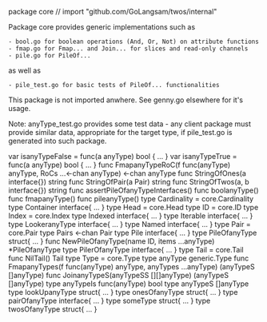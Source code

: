 package core // import "github.com/GoLangsam/twos/internal"

Package core provides generic implementations such as

    - bool.go for boolean operations (And, Or, Not) on attribute functions
    - fmap.go for Fmap... and Join... for slices and read-only channels
    - pile.go for PileOf...

as well as

    - pile_test.go for basic tests of PileOf... functionalities

This package is not imported anwhere. See genny.go elsewhere for it's usage.

Note: anyType_test.go provides some test data - any client package must
provide similar data, appropriate for the target type, if pile_test.go is
generated into such package.

var isanyTypeFalse = func(a anyType) bool { ... }
var isanyTypeTrue = func(a anyType) bool { ... }
func FmapanyTypeRoC(f func(anyType) anyType, RoCs ...<-chan anyType) <-chan anyType
func StringOfOnes(a interface{}) string
func StringOfPair(a Pair) string
func StringOfTwos(a, b interface{}) string
func assertPileOfanyTypeInterfaces()
func boolanyType()
func fmapanyType()
func pileanyType()
type Cardinality = core.Cardinality
type Container interface{ ... }
type Head = core.Head
type ID = core.ID
type Index = core.Index
type Indexed interface{ ... }
type Iterable interface{ ... }
type LookeranyType interface{ ... }
type Named interface{ ... }
type Pair = core.Pair
type Pairs <-chan Pair
type Pile interface{ ... }
type PileOfanyType struct{ ... }
    func NewPileOfanyType(name ID, items ...anyType) *PileOfanyType
type PilerOfanyType interface{ ... }
type Tail = core.Tail
    func NilTail() Tail
type Type = core.Type
type anyType generic.Type
    func FmapanyTypes(f func(anyType) anyType, anyTypes ...anyType) (anyTypeS []anyType)
    func JoinanyTypeS(anyTypeSS [][]anyType) (anyTypeS []anyType)
type anyTypeIs func(anyType) bool
type anyTypeS []anyType
type lookUpanyType struct{ ... }
type onesOfanyType struct{ ... }
type pairOfanyType interface{ ... }
type someType struct{ ... }
type twosOfanyType struct{ ... }
